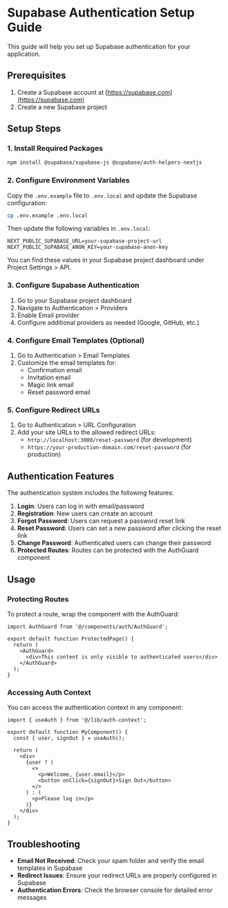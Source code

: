 # Supabase Authentication Setup Guide

This guide will help you set up Supabase authentication for your application.

## Prerequisites

1. Create a Supabase account at [https://supabase.com](https://supabase.com)
2. Create a new Supabase project

## Setup Steps

### 1. Install Required Packages

```bash
npm install @supabase/supabase-js @supabase/auth-helpers-nextjs
```

### 2. Configure Environment Variables

Copy the `.env.example` file to `.env.local` and update the Supabase configuration:

```bash
cp .env.example .env.local
```

Then update the following variables in `.env.local`:

```
NEXT_PUBLIC_SUPABASE_URL=your-supabase-project-url
NEXT_PUBLIC_SUPABASE_ANON_KEY=your-supabase-anon-key
```

You can find these values in your Supabase project dashboard under Project Settings > API.

### 3. Configure Supabase Authentication

1. Go to your Supabase project dashboard
2. Navigate to Authentication > Providers
3. Enable Email provider
4. Configure additional providers as needed (Google, GitHub, etc.)

### 4. Configure Email Templates (Optional)

1. Go to Authentication > Email Templates
2. Customize the email templates for:
   - Confirmation email
   - Invitation email
   - Magic link email
   - Reset password email

### 5. Configure Redirect URLs

1. Go to Authentication > URL Configuration
2. Add your site URLs to the allowed redirect URLs:
   - `http://localhost:3000/reset-password` (for development)
   - `https://your-production-domain.com/reset-password` (for production)

## Authentication Features

The authentication system includes the following features:

1. **Login**: Users can log in with email/password
2. **Registration**: New users can create an account
3. **Forgot Password**: Users can request a password reset link
4. **Reset Password**: Users can set a new password after clicking the reset link
5. **Change Password**: Authenticated users can change their password
6. **Protected Routes**: Routes can be protected with the AuthGuard component

## Usage

### Protecting Routes

To protect a route, wrap the component with the AuthGuard:

```tsx
import AuthGuard from '@/components/auth/AuthGuard';

export default function ProtectedPage() {
  return (
    <AuthGuard>
      <div>This content is only visible to authenticated users</div>
    </AuthGuard>
  );
}
```

### Accessing Auth Context

You can access the authentication context in any component:

```tsx
import { useAuth } from '@/lib/auth-context';

export default function MyComponent() {
  const { user, signOut } = useAuth();
  
  return (
    <div>
      {user ? (
        <>
          <p>Welcome, {user.email}</p>
          <button onClick={signOut}>Sign Out</button>
        </>
      ) : (
        <p>Please log in</p>
      )}
    </div>
  );
}
```

## Troubleshooting

- **Email Not Received**: Check your spam folder and verify the email templates in Supabase
- **Redirect Issues**: Ensure your redirect URLs are properly configured in Supabase
- **Authentication Errors**: Check the browser console for detailed error messages 